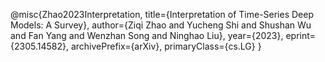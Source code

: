@misc{Zhao2023Interpretation,
      title={Interpretation of Time-Series Deep Models: A Survey}, 
      author={Ziqi Zhao and Yucheng Shi and Shushan Wu and Fan Yang and Wenzhan Song and Ninghao Liu},
      year={2023},
      eprint={2305.14582},
      archivePrefix={arXiv},
      primaryClass={cs.LG}
}